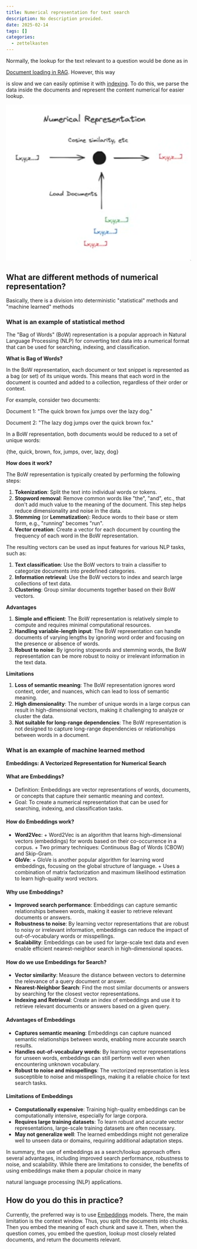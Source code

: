 ```yaml
---
title: Numerical representation for text search
description: No description provided.
date: 2025-02-14
tags: []
categories:
  - zettelkasten
---
```


Normally, the lookup for the text relevant to a question would be done as in

[Document loading in RAG](Document%20loading%20in%20RAG.md). However, this way

is slow and we can easily optimise it with [indexing](Indexing.md). To do this, we parse the data inside the documents and represent the content numerical for easier lookup.

![](attachments/Pasted%20image%2020240701205614.png)

## What are different methods of numerical representation?

Basically, there is a division into deterministic "statistical" methods and "machine learned" methods

### What is an example of statistical method

The "Bag of Words" (BoW) representation is a popular approach in Natural Language Processing (NLP) for converting text data into a numerical format that can be used for searching, indexing, and classification.

**What is Bag of Words?**

In the BoW representation, each document or text snippet is represented as a bag (or set) of its unique words. This means that each word in the document is counted and added to a collection, regardless of their order or context.

For example, consider two documents:

Document 1: "The quick brown fox jumps over the lazy dog."

Document 2: "The lazy dog jumps over the quick brown fox."

In a BoW representation, both documents would be reduced to a set of unique words:

{the, quick, brown, fox, jumps, over, lazy, dog}

**How does it work?**

The BoW representation is typically created by performing the following steps:

1. **Tokenization**: Split the text into individual words or tokens.
2. **Stopword removal**: Remove common words like "the", "and", etc., that don't add much value to the meaning of the document. This step helps reduce dimensionality and noise in the data.
3. **Stemming** (or **Lemmatization**): Reduce words to their base or stem form, e.g., "running" becomes "run".
4. **Vector creation**: Create a vector for each document by counting the frequency of each word in the BoW representation.

The resulting vectors can be used as input features for various NLP tasks, such as:

1. **Text classification**: Use the BoW vectors to train a classifier to categorize documents into predefined categories.
2. **Information retrieval**: Use the BoW vectors to index and search large collections of text data.
3. **Clustering**: Group similar documents together based on their BoW vectors.

**Advantages**

1. **Simple and efficient**: The BoW representation is relatively simple to compute and requires minimal computational resources.
2. **Handling variable-length input**: The BoW representation can handle documents of varying lengths by ignoring word order and focusing on the presence or absence of words.
3. **Robust to noise**: By ignoring stopwords and stemming words, the BoW representation can be more robust to noisy or irrelevant information in the text data.

**Limitations**

1. **Loss of semantic meaning**: The BoW representation ignores word context, order, and nuances, which can lead to loss of semantic meaning.
2. **High dimensionality**: The number of unique words in a large corpus can result in high-dimensional vectors, making it challenging to analyze or cluster the data.
3. **Not suitable for long-range dependencies**: The BoW representation is not designed to capture long-range dependencies or relationships between words in a document.

### What is an example of machine learned method

**Embeddings: A Vectorized Representation for Numerical Search**

#### What are Embeddings?

* Definition: Embeddings are vector representations of words, documents, or concepts that capture their semantic meaning and context.
* Goal: To create a numerical representation that can be used for searching, indexing, and classification tasks.

#### How do Embeddings work?

* **Word2Vec**:
        + Word2Vec is an algorithm that learns high-dimensional vectors (embeddings) for words based on their co-occurrence in a corpus.
        + Two primary techniques: Continuous Bag of Words (CBOW) and Skip-Gram.
* **GloVe**:
        + GloVe is another popular algorithm for learning word embeddings, focusing on the global structure of language.
        + Uses a combination of matrix factorization and maximum likelihood estimation to learn high-quality word vectors.

#### Why use Embeddings?

* **Improved search performance**: Embeddings can capture semantic relationships between words, making it easier to retrieve relevant documents or answers.
* **Robustness to noise**: By learning vector representations that are robust to noisy or irrelevant information, embeddings can reduce the impact of out-of-vocabulary words or misspellings.
* **Scalability**: Embeddings can be used for large-scale text data and even enable efficient nearest-neighbor search in high-dimensional spaces.

#### How do we use Embeddings for Search?

* **Vector similarity**: Measure the distance between vectors to determine the relevance of a query document or answer.
* **Nearest-Neighbor Search**: Find the most similar documents or answers by searching for the closest vector representations.
* **Indexing and Retrieval**: Create an index of embeddings and use it to retrieve relevant documents or answers based on a given query.

#### Advantages of Embeddings

* **Captures semantic meaning**: Embeddings can capture nuanced semantic relationships between words, enabling more accurate search results.
* **Handles out-of-vocabulary words**: By learning vector representations for unseen words, embeddings can still perform well even when encountering unknown vocabulary.
* **Robust to noise and misspellings**: The vectorized representation is less susceptible to noise and misspellings, making it a reliable choice for text search tasks.

#### Limitations of Embeddings

* **Computationally expensive**: Training high-quality embeddings can be computationally intensive, especially for large corpora.
* **Requires large training datasets**: To learn robust and accurate vector representations, large-scale training datasets are often necessary.
* **May not generalize well**: The learned embeddings might not generalize well to unseen data or domains, requiring additional adaptation steps.

In summary, the use of embeddings as a search/lookup approach offers several advantages, including improved search performance, robustness to noise, and scalability. While there are limitations to consider, the benefits of using embeddings make them a popular choice in many 

natural language processing (NLP) applications.

## How do you do this in practice?

Currently, the preferred way is to use [Embeddings](Embeddings.md) models. There, the main limitation is the context window. Thus, you split the documents into chunks. Then you embed the meaning of each chunk and save it. Then, when the question comes, you embed the question, lookup most closely related documents, and return the documents relevant.
